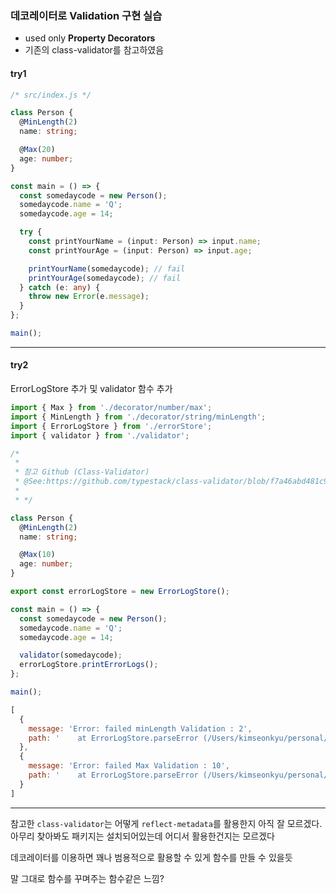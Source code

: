 ### 데코레이터로 Validation 구현 실습

- used only **Property Decorators**
- 기존의 class-validator를 참고하였음

#### try1

```ts
/* src/index.js */

class Person {
  @MinLength(2)
  name: string;

  @Max(20)
  age: number;
}

const main = () => {
  const somedaycode = new Person();
  somedaycode.name = 'Q';
  somedaycode.age = 14;

  try {
    const printYourName = (input: Person) => input.name;
    const printYourAge = (input: Person) => input.age;

    printYourName(somedaycode); // fail
    printYourAge(somedaycode); // fail
  } catch (e: any) {
    throw new Error(e.message);
  }
};

main();

```

----

#### try2

ErrorLogStore 추가 및 validator 함수 추가

```ts
import { Max } from './decorator/number/max';
import { MinLength } from './decorator/string/minLength';
import { ErrorLogStore } from './errorStore';
import { validator } from './validator';

/*
 *
 * 참고 Github (Class-Validator)
 * @See:https://github.com/typestack/class-validator/blob/f7a46abd481c9ba4523573ff8cf0f399a6f8ac0e/src/container.ts#L50
 *
 * */

class Person {
  @MinLength(2)
  name: string;

  @Max(10)
  age: number;
}

export const errorLogStore = new ErrorLogStore();

const main = () => {
  const somedaycode = new Person();
  somedaycode.name = 'Q';
  somedaycode.age = 14;

  validator(somedaycode);
  errorLogStore.printErrorLogs();
};

main();
```

```js
[
  {
    message: 'Error: failed minLength Validation : 2',
    path: '    at ErrorLogStore.parseError (/Users/kimseonkyu/personal/decorator-validation/dist/errorStore/index.js:16:23)'
  },
  {
    message: 'Error: failed Max Validation : 10',
    path: '    at ErrorLogStore.parseError (/Users/kimseonkyu/personal/decorator-validation/dist/errorStore/index.js:16:23)'
  }
]
```

---
참고한 `class-validator`는 어떻게 `reflect-metadata`를 활용한지 아직 잘 모르겠다. 아무리 찾아봐도 패키지는 설치되어있는데 어디서 활용한건지는 모르겠다

데코레이터를 이용하면 꽤나 범용적으로 활용할 수 있게 함수를 만들 수 있을듯

말 그대로 함수를 꾸며주는 함수같은 느낌?